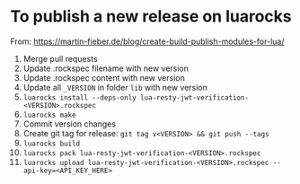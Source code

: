 # To publish a new release on luarocks

From: https://martin-fieber.de/blog/create-build-publish-modules-for-lua/

1. Merge pull requests
2. Update .rockspec filename with new version
3. Update .rockspec content with new version
4. Update all `_VERSION` in folder `lib` with new version
5. `luarocks install --deps-only lua-resty-jwt-verification-<VERSION>.rockspec`
6. `luarocks make`
7. Commit version changes
8. Create git tag for release: `git tag v<VERSION> && git push --tags`
9. `luarocks build`
10. `luarocks pack lua-resty-jwt-verification-<VERSION>.rockspec`
11. `luarocks upload lua-resty-jwt-verification-<VERSION>.rockspec --api-key=<API_KEY_HERE>`
